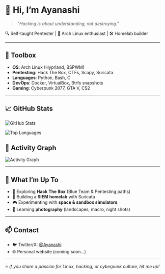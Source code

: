 # 👾 Hi, I’m Ayanashi

> _"Hacking is about understanding, not destroying."_  

🔍 Self-taught Pentester | 🐧 Arch Linux enthusiast | 🛠️ Homelab builder  

---

## 🧰 Toolbox

- **OS**: Arch Linux (Hyprland, BSPWM)  
- **Pentesting**: Hack The Box, CTFs, Scapy, Suricata  
- **Languages**: Python, Bash, C  
- **DevOps**: Docker, VirtualBox, Btrfs snapshots  
- **Gaming**: Cyberpunk 2077, GTA V, CS2  

---

## 📈 GitHub Stats

![GitHub Stats](https://github-readme-stats.vercel.app/api?username=Ayanashi&show_icons=true&theme=radical)

![Top Languages](https://github-readme-stats.vercel.app/api/top-langs/?username=Ayanashi&layout=compact&theme=radical)

## 🎯 Activity Graph
![Activity Graph](https://github-readme-activity-graph.vercel.app/graph?username=Ayanashi&theme=redical)

---

## 🚀 What I’m Up To

- 🧪 Exploring **Hack The Box** (Blue Team & Pentesting paths)  
- 📡 Building a **SIEM homelab** with Suricata  
- 🎮 Experimenting with **space & sandbox simulators**  
- 🎨 Learning **photography** (landscapes, macro, night shots)  

---

## 📫 Contact

- 🐦 Twitter/X: [@Ayanashi](#)  
- 🌐 Personal website (coming soon...)  

---

⭐️ _If you share a passion for Linux, hacking, or cyberpunk culture, hit me up!_
